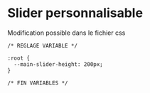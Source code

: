 # Slider personnalisable

Modification possible dans le fichier css
```
/* REGLAGE VARIABLE */

:root {
  --main-slider-height: 200px;
}

/* FIN VARIABLES */
```